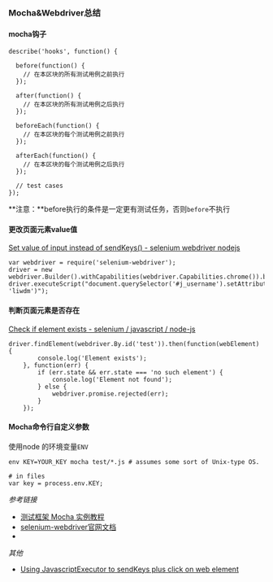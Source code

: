 ### Mocha&Webdriver总结

#### mocha钩子

```
describe('hooks', function() {

  before(function() {
    // 在本区块的所有测试用例之前执行
  });

  after(function() {
    // 在本区块的所有测试用例之后执行
  });

  beforeEach(function() {
    // 在本区块的每个测试用例之前执行
  });

  afterEach(function() {
    // 在本区块的每个测试用例之后执行
  });

  // test cases
});
```

**注意：**before执行的条件是一定更有测试任务，否则`before`不执行



#### 更改页面元素value值

[Set value of input instead of sendKeys() - selenium webdriver nodejs](http://stackoverflow.com/questions/25583641/set-value-of-input-instead-of-sendkeys-selenium-webdriver-nodejs)

```
var webdriver = require('selenium-webdriver');
driver = new webdriver.Builder().withCapabilities(webdriver.Capabilities.chrome()).build();
driver.executeScript("document.querySelector('#j_username').setAttribute('value', 'liwdm')");
```



#### 判断页面元素是否存在

[Check if element exists - selenium / javascript / node-js](http://stackoverflow.com/questions/20148857/check-if-element-exists-selenium-javascript-node-js)

```
driver.findElement(webdriver.By.id('test')).then(function(webElement) {
        console.log('Element exists');
    }, function(err) {
        if (err.state && err.state === 'no such element') {
            console.log('Element not found');
        } else {
            webdriver.promise.rejected(err);
        }
    });
```



#### Mocha命令行自定义参数

使用node 的环境变量`ENV `

```
env KEY=YOUR_KEY mocha test/*.js # assumes some sort of Unix-type OS.

# in files
var key = process.env.KEY;
```





*参考链接*

* [测试框架 Mocha 实例教程](http://www.ruanyifeng.com/blog/2015/12/a-mocha-tutorial-of-examples.html)
* [selenium-webdriver官网文档](http://seleniumhq.github.io/selenium/docs/api/javascript/index.html)
* ​

*其他*

* [Using JavascriptExecutor to sendKeys plus click on web element](http://stackoverflow.com/questions/31632923/using-javascriptexecutor-to-sendkeys-plus-click-on-web-element)